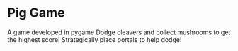 # Pig Game 
A game developed in pygame 
Dodge cleavers and collect mushrooms to get the highest score!
Strategically place portals to help dodge!

